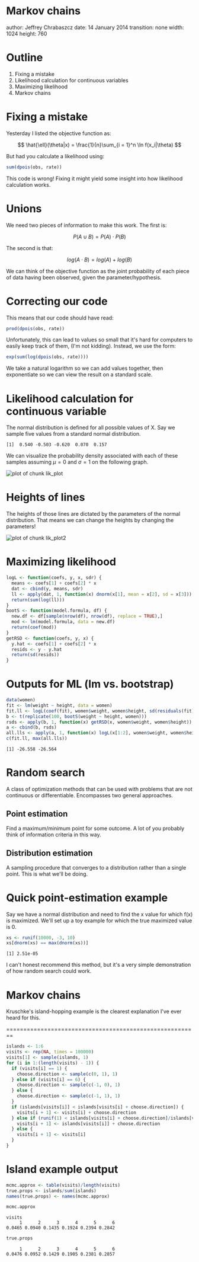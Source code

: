 <script type="text/javascript"
       src="http://cdn.mathjax.org/mathjax/latest/MathJax.js?config=TeX-AMS-MML_HTMLorMML">
</script>
<script type="text/x-mathjax-config">
 MathJax.Hub.Config({
   tex2jax: {inlineMath: [['$','$'], ['\\(','\\)']]}
 });
</script>

Markov chains
========================================================
author: Jeffrey Chrabaszcz
date: 14 January 2014
transition: none
width: 1024
height: 760




Outline
========================================================

1. Fixing a mistake
2. Likelihood calculation for continuous variables
3. Maximizing likelihood
4. Markov chains

Fixing a mistake
========================================================

Yesterday I listed the objective function as:

$$
\hat{\ell}(\theta|x) = \frac{1}{n}\sum_{i = 1}^n \ln f(x_i|\theta)
$$

But had you calculate a likelihood using:


```r
sum(dpois(obs, rate))
```


This code is wrong! Fixing it might yield some insight into how likelihood calculation works.

Unions
========================================================

We need two pieces of information to make this work.
The first is:

$$
P(A \cup B) = P(A) \cdot P(B)
$$

The second is that:

$$
log(A \cdot B) = log(A) + log(B)
$$

We can think of the objective function as the joint probability of each piece of data having been observed, given the parameter/hypothesis.

Correcting our code
========================================================

This means that our code should have read:


```r
prod(dpois(obs, rate))
```


Unfortunately, this can lead to values so small that it's hard for computers to easily keep track of them, (I'm not kidding).
Instead, we use the form:


```r
exp(sum(log(dpois(obs, rate))))
```


We take a natural logarithm so we can add values together, then exponentiate so we can view the result on a standard scale.

Likelihood calculation for continuous variable
========================================================

The normal distribution is defined for all possible values of X.
Say we sample five values from a standard normal distribution.


```
[1]  0.540 -0.503 -0.620  0.070  0.157
```


We can visualize the probability density associated with each of these samples assuming $\mu = 0$ and $\sigma = 1$ on the following graph.

<img src="Lecture09-figure/lik_plot.png" title="plot of chunk lik_plot" alt="plot of chunk lik_plot" style="display: block; margin: auto;" />


Heights of lines
========================================================

The heights of those lines are dictated by the parameters of the normal distribution.
That means we can change the heights by changing the parameters!

<img src="Lecture09-figure/lik_plot2.png" title="plot of chunk lik_plot2" alt="plot of chunk lik_plot2" style="display: block; margin: auto;" />


Maximizing likelihood
========================================================


```r
logL <- function(coefs, y, x, sdr) {
  means <- coefs[1] + coefs[2] * x
  dat <- cbind(y, means, sdr)
  ll <- apply(dat, 1, function(x) dnorm(x[1], mean = x[2], sd = x[3]))
  return(sum(log(ll)))
}
bootS <- function(model.formula, df) {
  new.df <- df[sample(nrow(df), nrow(df), replace = TRUE),]
  mod <- lm(model.formula, data = new.df)
  return(coef(mod))
}
getRSD <- function(coefs, y, x) {
  y.hat <- coefs[1] + coefs[2] * x
  resids <- y - y.hat
  return(sd(resids))
}
```


Outputs for ML (lm vs. bootstrap)
========================================================





```r
data(women)
fit <- lm(weight ~ height, data = women)
fit.ll <- logL(coef(fit), women$weight, women$height, sd(residuals(fit)))
b <- t(replicate(100, bootS(weight ~ height, women)))
rsds <- apply(b, 1, function(x) getRSD(x, women$weight, women$height))
a <- cbind(b, rsds)
all.lls <- apply(a, 1, function(x) logL(x[1:2], women$weight, women$height, x[3]))
c(fit.ll, max(all.lls))
```

```
[1] -26.558 -26.564
```





Random search
========================================================

A class of optimization methods that can be used with problems that are not continuous or differentiable.
Encompasses two general approaches.

Point estimation
---

Find a maximum/minimum point for some outcome.
A lot of you probably think of information criteria in this way.

Distribution estimation
---

A sampling procedure that converges to a distribution rather than a single point.
This is what we'll be doing.

Quick point-estimation example
========================================================

Say we have a normal distribution and need to find the x value for which f(x) is maximized.
We'll set up a toy example for which the true maximized value is 0.


```r
xs <- runif(10000, -3, 10)
xs[dnorm(xs) == max(dnorm(xs))]
```

```
[1] 2.51e-05
```


I can't honest recommend this method, but it's a very simple demonstration of how random search could work.

Markov chains
========================================================

Kruschke's island-hopping example is the clearest explanation I've ever heard for this.

========================================================


```r
islands <- 1:6
visits <- rep(NA, times = 100000)
visits[1] <- sample(islands, 1)
for (i in 1:(length(visits) - 1)) {
  if (visits[i] == 1) {
    choose.direction <- sample(c(0, 1), 1)
  } else if (visits[i] == 6) {
    choose.direction <- sample(c(-1, 0), 1)
  } else {
    choose.direction <- sample(c(-1, 1), 1)
  }
  if (islands[visits[i]] < islands[visits[i] + choose.direction]) {
    visits[i + 1] <- visits[i] + choose.direction
  } else if (runif(1) < islands[visits[i] + choose.direction]/islands[visits[i]]) {
    visits[i + 1] <- islands[visits[i]] + choose.direction
  } else {
    visits[i + 1] <- visits[i]
  }
}
```


Island example output
========================================================


```r
mcmc.approx <- table(visits)/length(visits)
true.props <- islands/sum(islands)
names(true.props) <- names(mcmc.approx)

mcmc.approx
```

```
visits
     1      2      3      4      5      6 
0.0465 0.0940 0.1435 0.1924 0.2394 0.2842 
```

```r
true.props
```

```
     1      2      3      4      5      6 
0.0476 0.0952 0.1429 0.1905 0.2381 0.2857 
```

